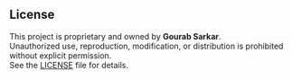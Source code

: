 ## License
This project is proprietary and owned by **Gourab Sarkar**.  
Unauthorized use, reproduction, modification, or distribution is prohibited without explicit permission.  
See the [LICENSE](LICENSE) file for details.
